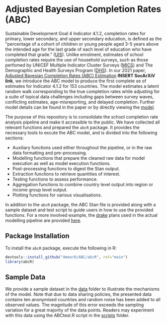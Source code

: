 # Adjusted Bayesian Completion Rates (ABC)

Sustainable Development Goal 4 Indicator 4.1.2, completion rates for primary, lower secondary, and upper secondary education, is defined as the "percentage of a cohort of children or young people aged 3-5 years above the intended age for the last grade of each level of education who have completed that grade." ([UIS](https://unstats.un.org/sdgs/metadata/files/Metadata-04-01-02.pdf)). Unlike enrolment, estimates of school completion rates require the use of household surveys, such as those perfomed by UNICEF Multiple Indicator Cluster Surveys ([MICS](https://mics.unicef.org/)) and The Demographic and Health Surveys Program ([DHS](https://dhsprogram.com/)). In our 2021 paper, [Adjusted Bayesian Completion Rates (ABC) Estimation](https://github.com/AmeerD/ABC) **INSERT SocArXiV link**, we introduce the ABC model to produce the first complete se of estimates for Indicator 4.1.2 for 153 countries. The model estimates a latent random walk corresponding to the true completion rates while adjusting for a suite of topical data challenges including gaps between survey waves, conflicting estimates, age-misreporting, and delayed completion. Further model details can be found in the paper or by directly viewing the [model](https://github.com/AmeerD/ABC/tree/main/models/ABC_indep.stan). 

The purpose of this repository is to consolidate the school completion rate analysis pipeline and make it accessible to the public. We have collected all relevant functions and prepared the `abcR` package. It provides the necessary tools to excute the ABC model, and is divided into the following sections:
* Auxiliary functions used either throughout the pipeline, or in the raw data formatting and pre-processing.
* Modelling functions that prepare the cleaned raw data for model execution as well as model execution functions.
* Post-processing functions to digest the Stan output.
* Extraction functions to retrieve quantities of interest.
* Testing functions to assess performance.
* Aggregation functions to combine country level output into region or income group level output.
* Plotting functions for various visualisations.

In addition to the `abcR` package, the ABC Stan file is provided along with a sample dataset and test script to guide users in how to use the provided functions. For a more involved example, the [drake](https://github.com/ropensci/drake) plans used in the actual modelling pipeline are provided [here](https://github.com/AmeerD/ABC/tree/main/scripts/sample_plans.R).

## Package Installation

To install the `abcR` package, execute the following in R:
```r
devtools::install_github("AmeerD/ABC/abcR", ref="main")
library(abcR)
```

## Sample Data

We provide a sample dataset in the [data](https://github.com/AmeerD/ABC/tree/main/data) folder to illustrate the mechanisms of the model. Note that due to data sharing policies, the presented data contains ten anonymised countries and random noise has been added to all observed values. The magnitude of this error exceeds the sampling variation for a great majority of the data points. Readers may experiment with this data using the ABCtest.R script in the [scripts](https://github.com/AmeerD/ABC/tree/main/scripts) folder. 
